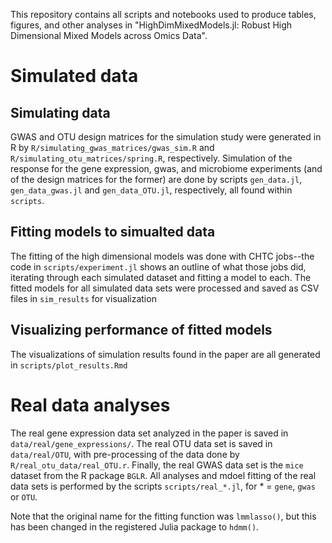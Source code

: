 This repository contains all scripts and notebooks used to produce tables, figures, and other analyses in "HighDimMixedModels.jl: Robust High Dimensional Mixed Models across Omics Data".


# Simulated data

## Simulating data

GWAS and OTU design matrices for the simulation study were generated in R by `R/simulating_gwas_matrices/gwas_sim.R` and `R/simulating_otu_matrices/spring.R`, respectively. Simulation of the response for the gene expression, gwas, and microbiome experiments (and of the design matrices for the former) are done by scripts `gen_data.jl`, `gen_data_gwas.jl` and `gen_data_OTU.jl`, respectively, all found within `scripts`.  

## Fitting models to simualted data
The fitting of the high dimensional models was done with CHTC jobs--the code in `scripts/experiment.jl` shows an outline of what those jobs did, iterating through each simulated dataset and fitting a model to each. The fitted models for all simulated data sets were processed and saved as CSV files in `sim_results` for visualization

## Visualizing performance of fitted models

The visualizations of simulation results found in the paper are all generated in `scripts/plot_results.Rmd`

# Real data analyses

The real gene expression data set analyzed in the paper is saved in `data/real/gene_expressions/`. The real OTU data set is saved in `data/real/OTU`, with pre-processing of the data done by `R/real_otu_data/real_OTU.r`.  Finally, the real GWAS data set is the `mice` dataset from the R package `BGLR`. All analyses and mdoel fitting of the real data sets is performed by the scripts `scripts/real_*.jl`, for * = `gene`, `gwas` or `OTU`.

Note that the original name for the fitting function was `lmmlasso()`, but this has been changed in the registered Julia package to `hdmm()`.
